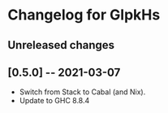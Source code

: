 # Changelog for GlpkHs

## Unreleased changes

## [0.5.0] -- 2021-03-07

* Switch from Stack to Cabal (and Nix).
* Update to GHC 8.8.4
